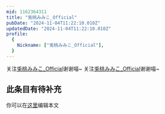 ```yaml
---
mid: 1162364311
title: "兎桃みみこ_Official"
pubDate: "2024-11-04T11:22:10.010Z"
updatedDate: "2024-11-04T11:22:10.010Z"
profile:
  {
    Nickname: ["兎桃みみこ_Official"],
  }
---
```


关注[兎桃みみこ_Official](https://space.bilibili.com/1162364311)谢谢喵~ 关注[兎桃みみこ_Official](https://space.bilibili.com/1162364311)谢谢喵~

## 此条目有待补充
你可以在[这里](https://github.com/Yuhanawa/VTuber.ICU/edit/master/src/content/v/兎桃みみこ_Official/index.md)编辑本文

